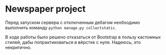 # Newspaper project

Перед запуском сервера с отключенным дебагом необходимо выполнить команду `python manage.py collectstatic`.

В ходе работы было решено отказаться от Bootstrap в пользу кастомных стилей, дабы попрактиковаться в вёрстке с нуля. Надеюсь, это некритично.